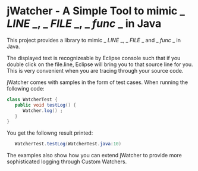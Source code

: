# jWatcher - A Simple Tool to mimic _ _LINE_ _, _ _FILE_ _, _ _func_ _ in Java

This project provides a library to mimic _ _LINE_ _, _ _FILE_ _ and _ _func_ _ in Java.

The displayed text is recognizeable by Eclipse console such that if you double click on the file.line, Eclipse will bring you to that source line for you. This is very convenient when you are tracing through your source code.

jWatcher comes with samples in the form of test cases. When running the following code: 
````java
class WatcherTest {
   public void testLog() {
      Watcher.log() ;
   }
}
````
You get the followng result printed:
````java
   WatcherTest.testLog(WatcherTest.java:10)
````
The examples also show how you can extend jWatcher to provide more sophisticated logging through Custom Watchers. 


